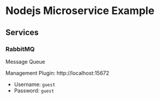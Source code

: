 # Nodejs Microservice Example

## Services

### RabbitMQ

Message Queue

Management Plugin: http://localhost:15672
* Username: `guest` 
* Password: `guest`